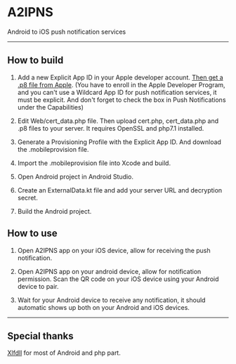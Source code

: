 # A2IPNS
Android to iOS push notification services

-------------------------------

## How to build

1. Add a new Explicit App ID in your Apple developer account. [Then get a .p8 file from Apple](https://developer.apple.com/documentation/usernotifications/setting_up_a_remote_notification_server/establishing_a_token-based_connection_to_apns). (You have to enroll in the Apple Developer Program, and you can't use a Wildcard App ID for push notification services, it must be explicit. And don't forget to check the box in Push Notifications under the Capabilities)

2. Edit Web/cert_data.php file. Then upload cert.php, cert_data.php and .p8 files to your server. It requires OpenSSL and php7.1 installed.

3. Generate a Provisioning Profile with the Explicit App ID. And download the .mobileprovision file.

4. Import the .mobileprovision file into Xcode and build.

5. Open Android project in Android Studio.

6. Create an ExternalData.kt file and add your server URL and decryption secret.

7. Build the Android project.


## How to use

1. Open A2IPNS app on your iOS device, allow for receiving the push notification.

2. Open A2IPNS app on your android device, allow for notification permission. Scan the QR code on your iOS device using your Android device to pair.

3. Wait for your Android device to receive any notification, it should automatic shows up both on your Android and iOS devices.

--------------------------------------
## Special thanks

[Xlfdll](https://github.com/xlfdll) for most of Android and php part.
